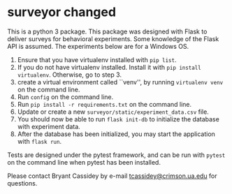 # surveyor changed

This is a python 3 package. This package was designed with Flask to deliver
surveys for behavioral experiments. Some knowledge of the Flask API is 
assumed. The experiments below are for a Windows OS.

1. Ensure that you have virtualenv installed with `pip list`.
2. If you do not have virtualenv installed. Install it with 
`pip install virtualenv`. Otherwise, go to step 3.
3. create a virtual environment called ``venv'', by 
running `virtualenv venv` on the command line. 
4. Run `config` on the command line. 
5. Run `pip install -r requirements.txt` on the command line.
6. Update or create a new `surveyor/static/experiment_data.csv` file.
7. You should now be able to run `flask init-db` to initialize the database
with experiment data. 
8. After the database has been initialized, you may start the application with
`flask run`.

Tests are designed under the pytest framework, and can be run with `pytest` on 
the command line when pytest has been installed. 

Please contact Bryant Cassidey by e-mail tcassidey@crimson.ua.edu for questions.
